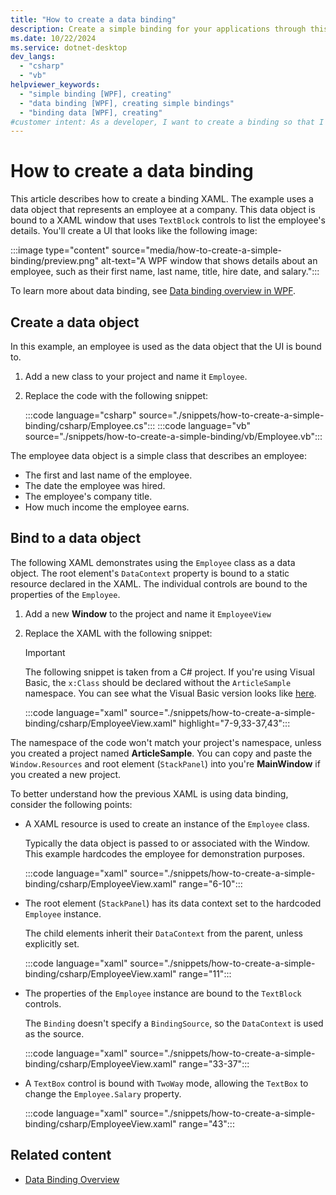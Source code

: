 ```yaml
---
title: "How to create a data binding"
description: Create a simple binding for your applications through this how-to example in Windows Presentation Foundation (WPF).
ms.date: 10/22/2024
ms.service: dotnet-desktop
dev_langs:
  - "csharp"
  - "vb"
helpviewer_keywords:
  - "simple binding [WPF], creating"
  - "data binding [WPF], creating simple bindings"
  - "binding data [WPF], creating"
#customer intent: As a developer, I want to create a binding so that I can present information in a UI
---
```


# How to create a data binding

This article describes how to create a binding XAML. The example uses a data object that represents an employee at a company. This data object is bound to a XAML window that uses `TextBlock` controls to list the employee's details. You'll create a UI that looks like the following image:

:::image type="content" source="media/how-to-create-a-simple-binding/preview.png" alt-text="A WPF window that shows details about an employee, such as their first name, last name, title, hire date, and salary.":::

To learn more about data binding, see [Data binding overview in WPF](index.md).

## Create a data object

In this example, an employee is used as the data object that the UI is bound to.

1.  Add a new class to your project and name it `Employee`.
1.  Replace the code with the following snippet:

    :::code language="csharp" source="./snippets/how-to-create-a-simple-binding/csharp/Employee.cs":::
    :::code language="vb" source="./snippets/how-to-create-a-simple-binding/vb/Employee.vb":::

The employee data object is a simple class that describes an employee:

- The first and last name of the employee.
- The date the employee was hired.
- The employee's company title.
- How much income the employee earns.

## Bind to a data object

The following XAML demonstrates using the `Employee` class as a data object. The root element's `DataContext` property is bound to a static resource declared in the XAML. The individual controls are bound to the properties of the `Employee`.

1.  Add a new **Window** to the project and name it `EmployeeView`
1.  Replace the XAML with the following snippet:

    > [!IMPORTANT]
    > The following snippet is taken from a C# project. If you're using Visual Basic, the `x:Class` should be declared without the `ArticleSample` namespace. You can see what the Visual Basic version looks like [here](https://github.com/dotnet/docs-desktop/blob/main/dotnet-desktop-guide/net/wpf/data/snippets/how-to-create-a-simple-binding/vb/EmployeeView.xaml).

    :::code language="xaml" source="./snippets/how-to-create-a-simple-binding/csharp/EmployeeView.xaml" highlight="7-9,33-37,43":::

The namespace of the code won't match your project's namespace, unless you created a project named **ArticleSample**. You can copy and paste the `Window.Resources` and root element (`StackPanel`) into you're **MainWindow** if you created a new project.

To better understand how the previous XAML is using data binding, consider the following points:

- A XAML resource is used to create an instance of the `Employee` class.

  Typically the data object is passed to or associated with the Window. This example hardcodes the employee for demonstration purposes.

  :::code language="xaml" source="./snippets/how-to-create-a-simple-binding/csharp/EmployeeView.xaml" range="6-10":::

- The root element (`StackPanel`) has its data context set to the hardcoded `Employee` instance.

  The child elements inherit their `DataContext` from the parent, unless explicitly set.

  :::code language="xaml" source="./snippets/how-to-create-a-simple-binding/csharp/EmployeeView.xaml" range="11":::

- The properties of the `Employee` instance are bound to the `TextBlock` controls.

  The `Binding` doesn't specify a `BindingSource`, so the `DataContext` is used as the source.

  :::code language="xaml" source="./snippets/how-to-create-a-simple-binding/csharp/EmployeeView.xaml" range="33-37":::

- A `TextBox` control is bound with `TwoWay` mode, allowing the `TextBox` to change the `Employee.Salary` property.

  :::code language="xaml" source="./snippets/how-to-create-a-simple-binding/csharp/EmployeeView.xaml" range="43":::

## Related content

- [Data Binding Overview](index.md)
